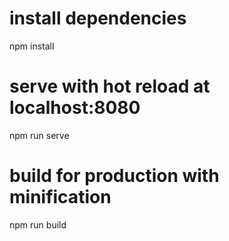 # install dependencies

npm install

# serve with hot reload at localhost:8080

npm run serve

# build for production with minification

npm run build
